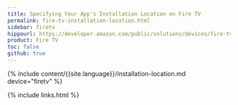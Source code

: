```yaml
---
title: Specifying Your App's Installation Location on Fire TV
permalink: fire-tv-installation-location.html
sidebar: firetv
hippourl: https://developer.amazon.com/public/solutions/devices/fire-tv/docs/fire-tv-installation-location
product: Fire TV
toc: false
github: true
---
```


{% include content/{{site.language}}/installation-location.md device="firetv" %}

{% include links.html %}
